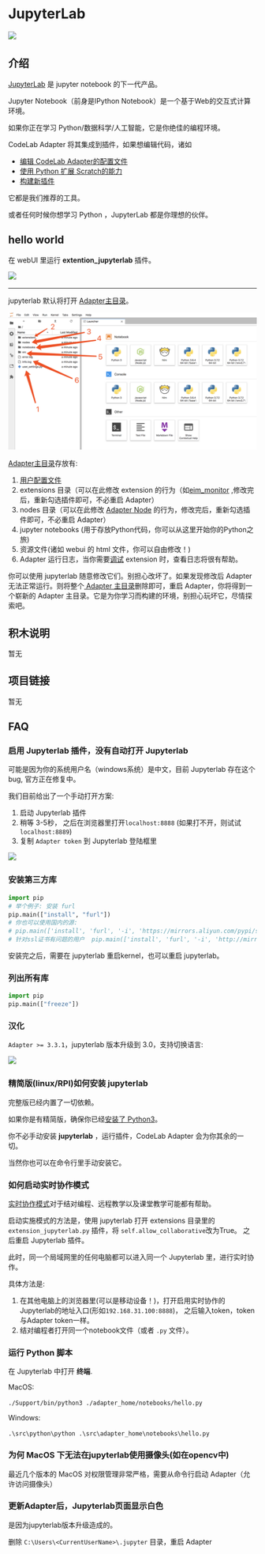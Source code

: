 # JupyterLab
![](https://jupyterlab.readthedocs.io/en/stable/_images/jupyterlab.png)

## 介绍
[JupyterLab](https://jupyterlab.readthedocs.io/en/stable/) 是 jupyter notebook 的下一代产品。  

Jupyter Notebook（前身是IPython Notebook）是一个基于Web的交互式计算环境。

如果你正在学习 Python/数据科学/人工智能，它是你绝佳的编程环境。

CodeLab Adapter 将其集成到插件，如果想编辑代码，诸如

*  [编辑 CodeLab Adapter的配置文件](/user_guide/settings/)
*  [使用 Python 扩展 Scratch的能力](/extension_guide/eim_monitor/)
*  [构建新插件](/dev_guide/helloworld/)

它都是我们推荐的工具。

或者任何时候你想学习 Python ，JupyterLab 都是你理想的伙伴。

## hello world
在 webUI 里运行 **extention_jupyterlab** 插件。

![](/img/1e0f0b09f47ceddcb57ae90141db2b66.png)

---

jupyterlab 默认将打开 [Adapter主目录](/user_guide/FAQ/#adapter)。

![](/img/ef69bd04ec22e90d3cf449e24c5e83e8.png)

[Adapter主目录](/user_guide/FAQ/#adapter)存放有:

1. [用户配置文件](/user_guide/settings/)
2. extensions 目录（可以在此修改 extension 的行为（如[eim_monitor](/extension_guide/eim_monitor/) ,修改完后，重新勾选插件即可，不必重启 Adapter）
3. nodes 目录（可以在此修改 [Adapter Node](/dev_guide/Adapter-Node/) 的行为，修改完后，重新勾选插件即可，不必重启 Adapter）
4. jupyter notebooks (用于存放Python代码，你可以从这里开始你的Python之旅)
5. 资源文件(诸如 webui 的 html 文件，你可以自由修改！)
6. Adapter 运行日志，当你需要[调试](/dev_guide/debug/) extension 时，查看日志将很有帮助。

你可以使用 jupyterlab 随意修改它们。别担心改坏了。如果发现修改后 Adapter无法正常运行。则将整个[ Adapter 主目录](/user_guide/FAQ/#adapter)删除即可，重启 Adapter，你将得到一个崭新的 Adapter 主目录。它是为你学习而构建的环境，别担心玩坏它，尽情探索吧。

## 积木说明
暂无

## 项目链接
暂无

## FAQ

### 启用 Jupyterlab 插件，没有自动打开 Jupyterlab
可能是因为你的系统用户名（windows系统）是中文，目前 Jupyterlab 存在这个 bug, 官方正在修复中。

我们目前给出了一个手动打开方案:

1. 启动 Jupyterlab 插件
2. 稍等 3-5秒， 之后在浏览器里打开`localhost:8888` (如果打不开，则试试`localhost:8889`)
3. 复制 `Adapter token` 到 Jupyterlab 登陆框里

![](/img/0dfae2da010f3a18f600fb490a95583b.png)



### 安装第三方库
```py
import pip
# 举个例子: 安装 furl
pip.main(["install", "furl"])
# 你也可以使用国内的源: 
# pip.main(['install', 'furl', '-i', 'https://mirrors.aliyun.com/pypi/simple'])
# 针对ssl证书有问题的用户  pip.main(['install', 'furl', '-i', 'http://mirrors.aliyun.com/pypi/simple', "--trusted-host", "mirrors.aliyun.com"])
```

安装完之后，需要在 jupyterlab 重启kernel，也可以重启 jupyterlab。

### 列出所有库
```py
import pip 
pip.main(["freeze"])
```

### 汉化
`Adapter >= 3.3.1`，jupyterlab 版本升级到 3.0，支持切换语言:

![](/img/11fb41502c94b84002f80a965be907fa.png)


###  精简版(linux/RPI)如何安装 jupyterlab
完整版已经内置了一切依赖。

如果你是有精简版，确保你已经[安装了 Python3](/Python_Projects/install_python/)。  

你不必手动安装 **jupyterlab** ，运行插件，CodeLab Adapter 会为你其余的一切。  

当然你也可以在命令行里手动安装它。

### 如何启动实时协作模式
[实时协作模式](https://jupyterlab.readthedocs.io/en/stable/user/rtc.html)对于结对编程、远程教学以及课堂教学可能都有帮助。

启动实施模式的方法是，使用 jupyterlab 打开 extensions 目录里的 `extension_jupyterlab.py` 插件，将 `self.allow_collaborative`改为True。 之后重启 Jupyterlab 插件。

此时，同一个局域网里的任何电脑都可以进入同一个 Jupyterlab 里，进行实时协作。 

具体方法是:

1. 在其他电脑上的浏览器里(可以是移动设备！)，打开启用实时协作的Jupyterlab的地址入口(形如`192.168.31.100:8888`)， 之后输入token，token与Adapter token一样。
2. 结对编程者打开同一个notebook文件（或者 `.py` 文件）。

### 运行 Python 脚本

在 Jupyterlab 中打开 **终端**.

MacOS:

`./Support/bin/python3 ./adapter_home/notebooks/hello.py`

Windows:

`.\src\python\python .\src\adapter_home\notebooks\hello.py`

### 为何 MacOS 下无法在jupyterlab使用摄像头(如在opencv中)

最近几个版本的 MacOS 对权限管理非常严格，需要从命令行启动 Adapter（允许访问摄像头）


### 更新Adapter后，Jupyterlab页面显示白色

是因为jupyterlab版本升级造成的。

删除 `C:\Users\<CurrentUserName>\.jupyter` 目录，重启 Adapter